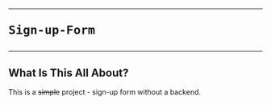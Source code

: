 # <hr>`Sign-up-Form`<hr>
## What Is This All About?
This is a ~~simple~~ project - sign-up form without a backend.


